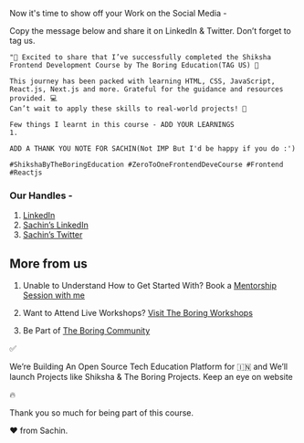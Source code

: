 Now it's time to show off your Work on the Social Media -

Copy the message below and share it on LinkedIn & Twitter. Don’t forget to tag us.

```
"🎉 Excited to share that I’ve successfully completed the Shiksha Frontend Development Course by The Boring Education(TAG US) 🚀

This journey has been packed with learning HTML, CSS, JavaScript, React.js, Next.js and more. Grateful for the guidance and resources provided. 💻
Can’t wait to apply these skills to real-world projects! 🌟

Few things I learnt in this course - ADD YOUR LEARNINGS
1.

ADD A THANK YOU NOTE FOR SACHIN(Not IMP But I'd be happy if you do :')

#ShikshaByTheBoringEducation #ZeroToOneFrontendDeveCourse #Frontend #Reactjs
```

### Our Handles -

1. [LinkedIn](https://www.linkedin.com/company/theboringeducation)
2. [Sachin’s LinkedIn](https://www.linkedin.com/in/imsks/)
3. [Sachin’s Twitter](https://x.com/i_skrs)

## More from us

1. Unable to Understand How to Get Started With? Book a [Mentorship Session with me](https://topmate.io/imsks/)

2. Want to Attend Live Workshops? [Visit The Boring Workshops](https://theboringeducation.com/webinar)

3. Be Part of [The Boring Community](https://chat.whatsapp.com/EeB7LrPRg2p3RyMOicyIAC)

<aside>
✅

We’re Building An Open Source Tech Education Platform for 🇮🇳 and We’ll launch Projects like Shiksha & The Boring Projects. Keep an eye on website

</aside>

<aside>
🔥

Thank you so much for being part of this course.

❤️ from Sachin.

</aside>
